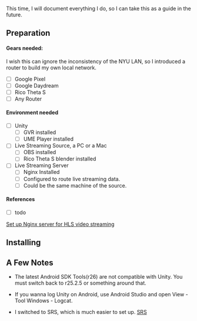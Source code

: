This time, I will document everything I do, so I can take this as a guide in the future.

<!--more-->

## Preparation

#### Gears needed:

I wish this can ignore the inconsistency of the NYU LAN, so I introduced a router to build my own local network.

- [ ] Google Pixel
- [ ] Google Daydream
- [ ] Rico Theta S
- [ ] Any Router

#### Environment needed

- [ ] Unity
  - [ ] GVR installed
  - [ ] UME Player installed
- [ ] Live Streaming Source, a PC or a Mac
  - [ ] OBS installed
  - [ ] Rico Theta S blender installed
- [ ] Live Streaming Server
  - [ ] Nginx Installed
  - [ ] Configured to route live streaming data.
  - [ ] Could be the same machine of the source.

#### References

 - [ ] todo

[Set up Nginx server for HLS video streaming](https://www.vultr.com/docs/setup-nginx-on-ubuntu-to-stream-live-hls-video)

## Installing




## A Few Notes

* The latest Android SDK Tools(r26) are not compatible with Unity. You must switch back to r25.2.5 or something around that.

* If you wanna log Unity on Android, use Android Studio and open View - Tool Windows - Logcat.

* I switched to SRS, which is much easier to set up. [SRS](https://github.com/ossrs/srs)
